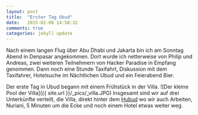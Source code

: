 ```yaml
---
layout: post
title:  "Erster Tag Ubud"
date:   2015-02-08 14:58:32
comments: true
categories: jekyll update
---
```

Nach einem langen Flug über Abu Dhabi und Jakarta bin ich am Sonntag Abend in Denpasar angekommen. Dort wurde ich netterweise von Philip und Andreas, zwei weiteren Teilnehmern von Hacker Paradise in Empfang genommen. Dann noch eine Stunde Taxifahrt, Diskussion mit dem Taxifahrer, Hotelsuche im Nächtlichen Ubud und ein Feierabend Bier.

Der erste Tag in Ubud begann mit einem Frühstück in der Villa.
![Der kleine Pool der Villa]({{ site.url }}/_pics/_villa.JPG)
Insgesamt sind wir auf drei Unterkünfte verteilt, die Villa, direkt hinter dem [Hubud](http://www.hubud.org/) wo wir auch Arbeiten, Nuriani, 5 Minuten um die Ecke und noch einem Hotel etwas weiter weg. 
